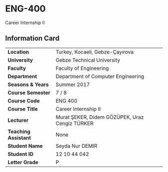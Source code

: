 # ENG-400
Career Internship II

## Information Card
| | |
| --- | --- |
| **Location** | Turkey, Kocaeli, Gebze-Çayırova |
| **University** | Gebze Technical University |
| **Faculty** | Faculty of Engineering |
| **Department** | Department of Computer Engineering |
| **Seasons & Years** | Summer 2017 |
| **Course Semester** | 7 / 8 |
| **Course Code** | ENG 400 |
| **Course Title** | Career Internship II |
| **Lecturer** | Murat ŞEKER, Didem GÖZÜPEK, Uraz Cengiz TÜRKER |
| **Teaching Assistant** | None |
| **Student Name** | Seyda Nur DEMIR |
| **Student ID** | 12 10 44 042 |
| **Letter Grade** | P |
